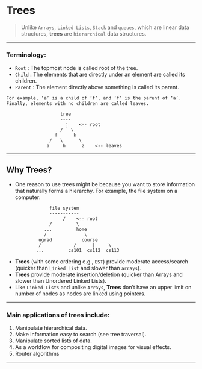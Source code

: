 
# Trees

>   Unlike ```Arrays```, ```Linked Lists```, ```Stack``` and ```queues```, which are linear data structures, **trees** are ```hierarchical``` data structures.

---

### Terminology:
-   ```Root``` : The topmost node is called root of the tree. 
-   ```Child``` : The elements that are directly under an element are called its children. 
-   ```Parent``` : The element directly above something is called its parent. 

> 
    For example, ‘a’ is a child of ‘f’, and ‘f’ is the parent of ‘a’. Finally, elements with no children are called leaves. 

                        tree
                        ----
                          j    <-- root
                        /   \
                      f      k  
                    /   \      \
                   a     h      z    <-- leaves

---

## Why Trees? 
-   One reason to use trees might be because you want to store information that naturally forms a hierarchy. For example, the file system on a computer: 
>
                    file system
                    -----------
                         /    <-- root
                    /         \
                  ...         home
                  /              \
                ugrad           course
                /            /      |     \
               ...         cs101  cs112  cs113

-   **Trees** (with some ordering e.g., ```BST```) provide moderate access/search (quicker than ```Linked List``` and slower than ```arrays```). 
-   **Trees** provide moderate insertion/deletion (quicker than Arrays and slower than Unordered Linked Lists). 
-   Like ```Linked Lists``` and unlike ```Arrays```, **Trees** don’t have an upper limit on number of nodes as nodes are linked using pointers.

---

### Main applications of trees include: 
1. Manipulate hierarchical data. 
2. Make information easy to search (see tree traversal). 
3. Manipulate sorted lists of data. 
4. As a workflow for compositing digital images for visual effects. 
5. Router algorithms 

---

